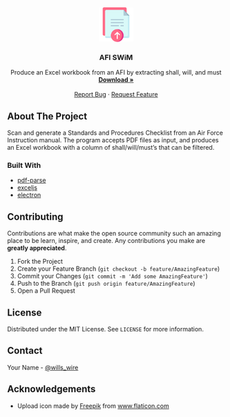 <!-- PROJECT LOGO -->
<br />
<p align="center">
  <a href="https://github.com/willswire/AFI-SWiM">
    <img src="upload.png" alt="Logo" width="80" height="80">
  </a>

  <h3 align="center">AFI SWiM</h3>

  <p align="center">
    Produce an Excel workbook from an AFI by extracting shall, will, and must
    <br />
    <a href="https://github.com/willswire/AFI-SWiM/releases"><strong>Download »</strong></a>
    <br />
    <br />
    <a href="https://github.com/willswire/AFI-SWiM/issues">Report Bug</a>
    ·
    <a href="https://github.com/willswire/AFI-SWiM/issues">Request Feature</a>
  </p>
</p>

<!-- ABOUT THE PROJECT -->
## About The Project

Scan and generate a Standards and Procedures Checklist from an Air Force Instruction manual. The program accepts PDF files as input, and produces an Excel workbook with a column of shall/will/must’s that can be filtered. 

### Built With

* [pdf-parse](https://www.npmjs.com/package/pdf-parse)
* [exceljs](https://www.npmjs.com/package/exceljs)
* [electron](https://www.electronjs.org)

<!-- CONTRIBUTING -->
## Contributing

Contributions are what make the open source community such an amazing place to be learn, inspire, and create. Any contributions you make are **greatly appreciated**.

1. Fork the Project
2. Create your Feature Branch (`git checkout -b feature/AmazingFeature`)
3. Commit your Changes (`git commit -m 'Add some AmazingFeature'`)
4. Push to the Branch (`git push origin feature/AmazingFeature`)
5. Open a Pull Request



<!-- LICENSE -->
## License

Distributed under the MIT License. See `LICENSE` for more information.



<!-- CONTACT -->
## Contact

Your Name - [@wills_wire](https://twitter.com/wills_wire)



<!-- ACKNOWLEDGEMENTS -->
## Acknowledgements

* <div>Upload icon made by <a href="https://www.freepik.com" title="Freepik">Freepik</a> from <a href="https://www.flaticon.com/" title="Flaticon">www.flaticon.com</a></div>
